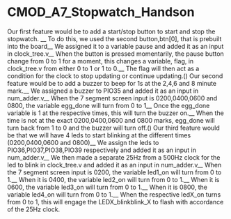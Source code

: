 # CMOD_A7_Stopwatch_Handson
Our first feature would be to add a start/stop button to start and stop the stopwatch. __
To do this, we used the second button,btn[0], that is prebuilt into the board__
We assigned it to a variable pause and added it as an input in clock_tree.v__
When the button is pressed momentarily, the pause button change from 0 to 1 for a moment, this changes a variable, flag, in clock_tree.v from either 0 to 1 or 1 to 0.__
The flag will then act as a condition for the clock to stop updating or continue updating.()
Our second feature would be to add a buzzer to beep for 1s at the 2,4,6 and 8 minute mark.__
We assigned a buzzer to PIO35 and added it as an input in num_adder.v__
When the 7 segment screen input is 0200,0400,0600 and 0800, the variable egg_done will turn from 0 to 1__
Once the egg_done variable is 1 at the respective times, this will turn the buzzer on.__
When the time is not at the exact 0200,0400,0600 and 0800 marks, egg_done will turn back from 1 to 0 and the buzzer will turn off.()
Our third feature would be that we will have 4 leds to start blinking at the different times (0200,0400,0600 and 0800)__
We assign the leds to PIO36,PIO37,PIO38,PIO39 respectively and added it as an input in num_adder.v__
We then made a separate 25Hz from a 500Hz clock for the led to blink in clock_tree.v and added it as an input in num_adder.v__
When the 7 segment screen input is 0200, the variable led1_on will turn from 0 to 1.__ 
When it is 0400, the variable led2_on will turn from 0 to 1.__
When it is 0600, the variable led3_on will turn from 0 to 1.__
When it is 0800, the variable led4_on will turn from 0 to 1.__
When the respective ledX_on turns from 0 to 1, this will engage the LEDX_blinkblink_X to flash with accordance of the 25Hz clock.
